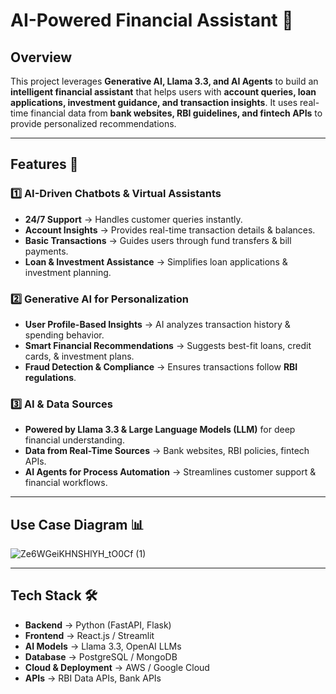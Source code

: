 # **AI-Powered Financial Assistant** 🚀  

## **Overview**  
This project leverages **Generative AI, Llama 3.3, and AI Agents** to build an **intelligent financial assistant** that helps users with **account queries, loan applications, investment guidance, and transaction insights**. It uses real-time financial data from **bank websites, RBI guidelines, and fintech APIs** to provide personalized recommendations.  

---

## **Features** 🏦  

### **1️⃣ AI-Driven Chatbots & Virtual Assistants**  
- **24/7 Support** → Handles customer queries instantly.  
- **Account Insights** → Provides real-time transaction details & balances.  
- **Basic Transactions** → Guides users through fund transfers & bill payments.  
- **Loan & Investment Assistance** → Simplifies loan applications & investment planning.  

### **2️⃣ Generative AI for Personalization**  
- **User Profile-Based Insights** → AI analyzes transaction history & spending behavior.  
- **Smart Financial Recommendations** → Suggests best-fit loans, credit cards, & investment plans.  
- **Fraud Detection & Compliance** → Ensures transactions follow **RBI regulations**.  

### **3️⃣ AI & Data Sources**  
- **Powered by Llama 3.3 & Large Language Models (LLM)** for deep financial understanding.  
- **Data from Real-Time Sources** → Bank websites, RBI policies, fintech APIs.  
- **AI Agents for Process Automation** → Streamlines customer support & financial workflows.  

---

## **Use Case Diagram** 📊  
![Ze6WGeiKHNSHlYH_tO0Cf (1)](https://github.com/user-attachments/assets/0fd4b4fe-cd8c-4405-bcdb-22064eacaef2)


---

## **Tech Stack** 🛠️  
- **Backend** → Python (FastAPI, Flask)  
- **Frontend** → React.js / Streamlit  
- **AI Models** → Llama 3.3, OpenAI LLMs  
- **Database** → PostgreSQL / MongoDB  
- **Cloud & Deployment** → AWS / Google Cloud  
- **APIs** → RBI Data APIs, Bank APIs  




